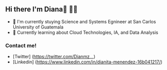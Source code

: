 ## Hi there I'm Diana👋 :woman_technologist:
- :memo: I'm currently stuying Science and Systems Egnineer at San Carlos University of Guatemala
- :bamboo: Currently learning about Cloud Technologies, IA, and Data Analysis

### Contact me!
- [Twitter] (https://twitter.com/Dianmz__)
- [Linkedin] (https://www.linkedin.com/in/dianita-menendez-16b041217/)
<!--
**Dianmz/Dianmz** is a ✨ _special_ ✨ repository because its `README.md` (this file) appears on your GitHub profile.

Here are some ideas to get you started:

- 🔭 I’m currently working on ...
- 🌱 I’m currently learning ...
- 👯 I’m looking to collaborate on ...
- 🤔 I’m looking for help with ...
- 💬 Ask me about ...
- 📫 How to reach me: ...
- 😄 Pronouns: ...
- ⚡ Fun fact: ...
-->
